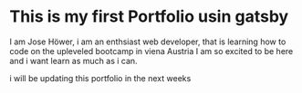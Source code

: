 # This is my first Portfolio usin gatsby

I am Jose Höwer, i am an enthsiast web developer, that is learning how to code on the upleveled bootcamp in viena Austria I am so excited to be here and i want learn as much as i can.

i will be updating this portfolio in the next weeks

